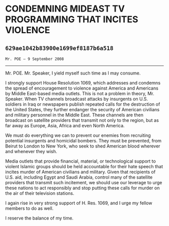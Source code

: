 # CONDEMNING MIDEAST TV PROGRAMMING THAT INCITES VIOLENCE
## `629ae1042b83900e1699ef8187b6a518`
`Mr. POE — 9 September 2008`

---


Mr. POE. Mr. Speaker, I yield myself such time as I may consume.

I strongly support House Resolution 1069, which addresses and 
condemns the spread of encouragement to violence against America and 
Americans by Middle East-based media outlets. This is not a problem in 
theory, Mr. Speaker. When TV channels broadcast attacks by insurgents 
on U.S. soldiers in Iraq or newspapers publish repeated calls for the 
destruction of the United States, they further endanger the security of 
American civilians and military personnel in the Middle East. These 
channels are then broadcast on satellite providers that transmit not 
only to the region, but as far away as Europe, Asia, Africa and even 
North America.



We must do everything we can to prevent our enemies from recruiting 
potential insurgents and homicidal bombers. They must be prevented, 
from Beirut to London to New York, who seek to shed American blood 
wherever and whenever they wish.

Media outlets that provide financial, material, or technological 
support to violent Islamic groups should be held accountable for their 
hate speech that incites murder of American civilians and military. 
Given that recipients of U.S. aid, including Egypt and Saudi Arabia, 
control many of the satellite providers that transmit such incitement, 
we should use our leverage to urge these nations to act responsibly and 
stop putting these calls for murder on the air of their television 
stations.

I again rise in very strong support of H. Res. 1069, and I urge my 
fellow members to do as well.

I reserve the balance of my time.